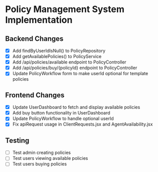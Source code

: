 # Policy Management System Implementation

## Backend Changes
- [x] Add findByUserIdIsNull() to PolicyRepository
- [x] Add getAvailablePolicies() to PolicyService
- [x] Add /api/policies/available endpoint to PolicyController
- [x] Add /api/policies/buy/{policyId} endpoint to PolicyController
- [x] Update PolicyWorkflow form to make userId optional for template policies

## Frontend Changes
- [x] Update UserDashboard to fetch and display available policies
- [x] Add buy button functionality in UserDashboard
- [x] Update PolicyWorkflow to handle optional userId
- [x] Fix apiRequest usage in ClientRequests.jsx and AgentAvailability.jsx

## Testing
- [ ] Test admin creating policies
- [ ] Test users viewing available policies
- [ ] Test users buying policies
